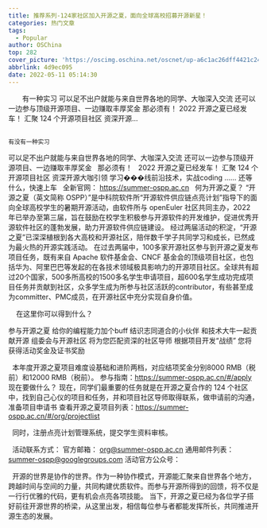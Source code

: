 ```yaml
---
title: 推荐系列-124家社区加入开源之夏，面向全球高校招募开源新星！
categories: 热门文章
tags:
  - Popular
author: OSChina
top: 282
cover_picture: 'https://oscimg.oschina.net/oscnet/up-a6c1ac26dff4421c2467d0c5c96822b3b22.png'
abbrlink: 4d9ec095
date: 2022-05-11 05:14:30
---
```


&emsp;&emsp;有一种实习 可以足不出户就能与来自世界各地的同学、大咖深入交流 还可以一边参与顶级开源项目、一边赚取丰厚奖金 那必须有！ 2022 开源之夏已经发车！ 汇聚 124 个开源项目社区 资深开源...
<!-- more -->

                                                                                                                                                                                        有没有一种实习 
可以足不出户就能与来自世界各地的同学、大咖深入交流 
还可以一边参与顶级开源项目、一边赚取丰厚奖金 
  
那必须有！ 
  
2022 开源之夏已经发车！ 
汇聚 124 个开源项目社区 
资深开源大咖引领 
学习���线前沿技术，实战coding 
…… 
还等什么，快速上车 
  
全新官网： 
https://summer-ospp.ac.cn 
  
何为开源之夏？ 
“开源之夏（英文简称 OSPP）”是中科院软件所“开源软件供应链点亮计划”指导下的面向全球高校学生的暑期开源活动，由软件所与 openEuler 社区共同主办，2022 年已举办至第三届，旨在鼓励在校学生积极参与开源软件的开发维护，促进优秀开源软件社区的蓬勃发展，助力开源软件供应链建设。 
经过两届活动的积淀，“开源之夏”已深深植根到各大高校和开源社区，陪伴数千学子共同学习和成长，已然成为最火热的开源实践活动。 
在过去两届中，100多家开源社区参与到开源之夏发布项目任务，既有来自 Apache 软件基金会、CNCF 基金会的顶级项目社区，也包括华为、阿里巴巴等发起的在各技术领域极具影响力的开源项目社区。全球共有超过20个国家，500多所高校的1500多名学生申请项目，超600名学生成功完成项目任务并贡献到社区，众多学生成为所参与社区活跃的contributor，有些甚至成为committer、PMC成员，在开源社区中充分实现自身价值。 
 
  
  
在这里你可以得到什么？ 
 
 参与开源之夏 给你的编程能力加个buff 
 结识志同道合的小伙伴 和技术大牛一起贡献开源 
 组委会与开源社区 将为您匹配资深的社区导师 
 根据项目开发“战绩” 您将获得活动奖金及证书奖励 
 
  
本年度开源之夏项目难度设基础和进阶两档，对应结项奖金分别8000 RMB（税前）和12000 RMB（税前）。 
参与指南：https://summer-ospp.ac.cn/#/apply 
  
现在要做什么？ 
现在，同学们最重要的任务就是在开源之夏合作的 124 个社区中，找到自己心仪的项目和任务，并和项目社区导师取得联系，做申请前的沟通，准备项目申请书 
查看开源之夏项目列表：https://summer-ospp.ac.cn/#/org/projectlist 
 
  
同时，注册点亮计划管理系统，提交学生资料审核。 
 
  
活动联系方式： 
官方邮箱： 
org@summer-ospp.ac.cn 
通用邮件列表： 
summer-ospp@googlegroups.com 
活动官方公众号： 
 
  
开源的世界是协作的世界。作为一种协作模式，开源能汇聚来自世界各个地方，跨越时间与空间的力量，共同构建优质软件。而参与开源所得到的回馈，将不仅是一行行优雅的代码，更有机会点亮各项技能。 
当下，开源之夏已经为各位学子搭好前往开源世界的桥梁，从这里出发，相信每位参与者都能发挥所长，共同推进开源生态的发展。
                                        